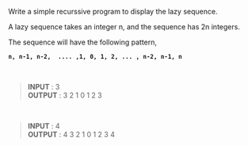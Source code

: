 Write a simple recurssive program to display the lazy sequence.

A lazy sequence takes an integer n, and the sequence has 2n integers.

The sequence will have the following pattern,

**`n, n-1, n-2,  .... ,1, 0, 1, 2, ... , n-2, n-1, n`**

<br>

> **INPUT** :  3      
> **OUTPUT** :  3 2 1 0 1 2 3

<br>

> **INPUT** :  4      
> **OUTPUT** :  4 3 2 1 0 1 2 3 4
